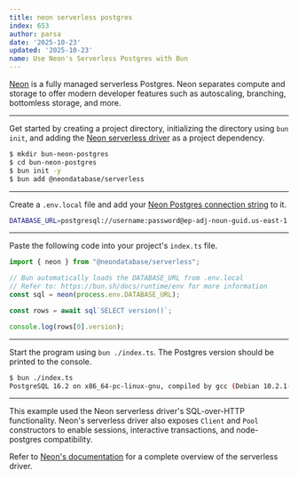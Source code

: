 ```yaml
---
title: neon serverless postgres
index: 653
author: parsa
date: '2025-10-23'
updated: '2025-10-23'
name: Use Neon's Serverless Postgres with Bun
---
```


[Neon](https://neon.tech/) is a fully managed serverless Postgres. Neon separates compute and storage to offer modern developer features such as autoscaling, branching, bottomless storage, and more.

---

Get started by creating a project directory, initializing the directory using `bun init`, and adding the [Neon serverless driver](https://github.com/neondatabase/serverless/) as a project dependency.

```sh
$ mkdir bun-neon-postgres
$ cd bun-neon-postgres
$ bun init -y
$ bun add @neondatabase/serverless
```

---

Create a `.env.local` file and add your [Neon Postgres connection string](https://neon.tech/docs/connect/connect-from-any-app) to it.

```sh
DATABASE_URL=postgresql://username:password@ep-adj-noun-guid.us-east-1.aws.neon.tech/neondb?sslmode=require
```

---

Paste the following code into your project's `index.ts` file.

```ts
import { neon } from "@neondatabase/serverless";

// Bun automatically loads the DATABASE_URL from .env.local
// Refer to: https://bun.sh/docs/runtime/env for more information
const sql = neon(process.env.DATABASE_URL);

const rows = await sql`SELECT version()`;

console.log(rows[0].version);
```

---

Start the program using `bun ./index.ts`. The Postgres version should be printed to the console.

```sh
$ bun ./index.ts
PostgreSQL 16.2 on x86_64-pc-linux-gnu, compiled by gcc (Debian 10.2.1-6) 10.2.1 20210110, 64-bit
```

---

This example used the Neon serverless driver's SQL-over-HTTP functionality. Neon's serverless driver also exposes `Client` and `Pool` constructors to enable sessions, interactive transactions, and node-postgres compatibility.

Refer to [Neon's documentation](https://neon.tech/docs/serverless/serverless-driver) for a complete overview of the serverless driver.
